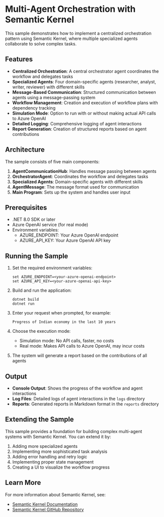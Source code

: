 # Multi-Agent Orchestration with Semantic Kernel

This sample demonstrates how to implement a centralized orchestration pattern using Semantic Kernel, where multiple specialized agents collaborate to solve complex tasks.

## Features

- **Centralized Orchestration**: A central orchestrator agent coordinates the workflow and delegates tasks
- **Specialized Agents**: Four domain-specific agents (researcher, analyst, writer, reviewer) with different skills
- **Message-Based Communication**: Structured communication between agents using a message-passing system
- **Workflow Management**: Creation and execution of workflow plans with dependency tracking
- **Simulation Mode**: Option to run with or without making actual API calls to Azure OpenAI
- **Detailed Logging**: Comprehensive logging of agent interactions
- **Report Generation**: Creation of structured reports based on agent contributions

## Architecture

The sample consists of five main components:

1. **AgentCommunicationHub**: Handles message passing between agents
2. **OrchestratorAgent**: Coordinates the workflow and delegates tasks
3. **Specialized Agents**: Domain-specific agents with different skills
4. **AgentMessage**: The message format used for communication
5. **Main Program**: Sets up the system and handles user input

## Prerequisites

- .NET 8.0 SDK or later
- Azure OpenAI service (for real mode)
- Environment variables:
  - AZURE_ENDPOINT: Your Azure OpenAI endpoint
  - AZURE_API_KEY: Your Azure OpenAI API key

## Running the Sample

1. Set the required environment variables:
   ```
   set AZURE_ENDPOINT=<your-azure-openai-endpoint>
   set AZURE_API_KEY=<your-azure-openai-api-key>
   ```

2. Build and run the application:
   ```
   dotnet build
   dotnet run
   ```

3. Enter your request when prompted, for example:
   ```
   Progress of Indian economy in the last 10 years
   ```

4. Choose the execution mode:
   - Simulation mode: No API calls, faster, no costs
   - Real mode: Makes API calls to Azure OpenAI, may incur costs

5. The system will generate a report based on the contributions of all agents

## Output

- **Console Output**: Shows the progress of the workflow and agent interactions
- **Log Files**: Detailed logs of agent interactions in the `logs` directory
- **Reports**: Generated reports in Markdown format in the `reports` directory

## Extending the Sample

This sample provides a foundation for building complex multi-agent systems with Semantic Kernel. You can extend it by:

1. Adding more specialized agents
2. Implementing more sophisticated task analysis
3. Adding error handling and retry logic
4. Implementing proper state management
5. Creating a UI to visualize the workflow progress

## Learn More

For more information about Semantic Kernel, see:
- [Semantic Kernel Documentation](https://learn.microsoft.com/en-us/semantic-kernel/)
- [Semantic Kernel GitHub Repository](https://github.com/microsoft/semantic-kernel)
